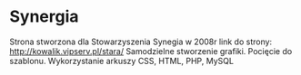 # Synergia
Strona stworzona dla Stowarzyszenia Synegia w 2008r
link do strony: http://kowalik.vipserv.pl/stara/
Samodzielne stworzenie grafiki. Pocięcie do szablonu.
Wykorzystanie arkuszy CSS, HTML, PHP, MySQL
